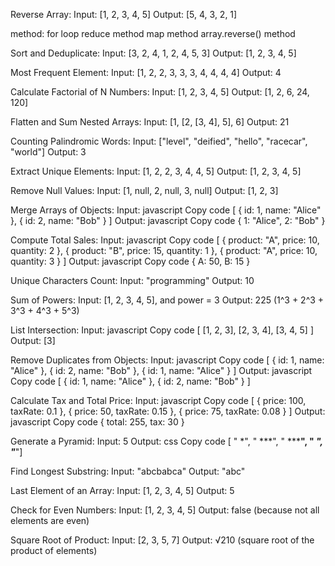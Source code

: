 Reverse Array:
Input: [1, 2, 3, 4, 5]
Output: [5, 4, 3, 2, 1]

method: 
for loop
reduce method
map method
array.reverse() method

Sort and Deduplicate:
Input: [3, 2, 4, 1, 2, 4, 5, 3]
Output: [1, 2, 3, 4, 5]

Most Frequent Element:
Input: [1, 2, 2, 3, 3, 3, 4, 4, 4, 4]
Output: 4

Calculate Factorial of N Numbers:
Input: [1, 2, 3, 4, 5]
Output: [1, 2, 6, 24, 120]

Flatten and Sum Nested Arrays:
Input: [1, [2, [3, 4], 5], 6]
Output: 21

Counting Palindromic Words:
Input: ["level", "deified", "hello", "racecar", "world"]
Output: 3

Extract Unique Elements:
Input: [1, 2, 2, 3, 4, 4, 5]
Output: [1, 2, 3, 4, 5]

Remove Null Values:
Input: [1, null, 2, null, 3, null]
Output: [1, 2, 3]

Merge Arrays of Objects:
Input:
javascript
Copy code
[
  { id: 1, name: "Alice" },
  { id: 2, name: "Bob" }
]
Output:
javascript
Copy code
{ 1: "Alice", 2: "Bob" }

Compute Total Sales:
Input:
javascript
Copy code
[
  { product: "A", price: 10, quantity: 2 },
  { product: "B", price: 15, quantity: 1 },
  { product: "A", price: 10, quantity: 3 }
]
Output:
javascript
Copy code
{ A: 50, B: 15 }

Unique Characters Count:
Input: "programming"
Output: 10

Sum of Powers:
Input: [1, 2, 3, 4, 5], and power = 3
Output: 225 (1^3 + 2^3 + 3^3 + 4^3 + 5^3)

List Intersection:
Input:
javascript
Copy code
[
  [1, 2, 3],
  [2, 3, 4],
  [3, 4, 5]
]
Output: [3]

Remove Duplicates from Objects:
Input:
javascript
Copy code
[
  { id: 1, name: "Alice" },
  { id: 2, name: "Bob" },
  { id: 1, name: "Alice" }
]
Output:
javascript
Copy code
[
  { id: 1, name: "Alice" },
  { id: 2, name: "Bob" }
]

Calculate Tax and Total Price:
Input:
javascript
Copy code
[
  { price: 100, taxRate: 0.1 },
  { price: 50, taxRate: 0.15 },
  { price: 75, taxRate: 0.08 }
]
Output:
javascript
Copy code
{ total: 255, tax: 30 }

Generate a Pyramid:
Input: 5
Output:
css
Copy code
[  "    *",  "   ***",  "  *****",  " *******",  "*********"]

Find Longest Substring:
Input: "abcbabca"
Output: "abc"

Last Element of an Array:
Input: [1, 2, 3, 4, 5]
Output: 5

Check for Even Numbers:
Input: [1, 2, 3, 4, 5]
Output: false (because not all elements are even)

Square Root of Product:
Input: [2, 3, 5, 7]
Output: √210 (square root of the product of elements)

